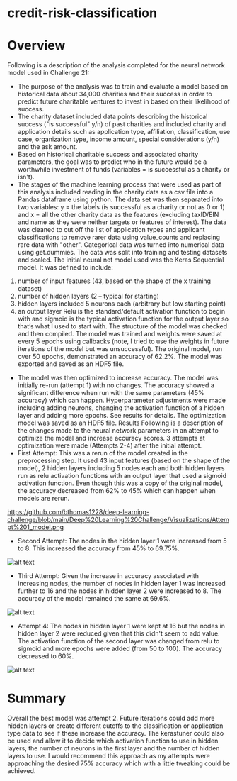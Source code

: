 # credit-risk-classification

# Overview
Following is a description of the analysis completed for the neural network model used in Challenge 21:
* The purpose of the analysis was to train and evaluate a model based on historical data about 34,000 charities and their success in order to predict future charitable ventures to invest in based on their likelihood of success.
* The charity dataset included data points describing the historical success ("is successful" y/n) of past charities and included charity and application details such as application type, affiliation, classification, use case, organization type, income amount, special considerations (y/n) and the ask amount. 
* Based on historical charitable success and associated charity parameters, the goal was to predict who in the future would be a worthwhile investment of funds (variables = is successful as a charity or isn't).
* The stages of the machine learning process that were used as part of this analysis included reading in the charity data as a csv file into a Pandas dataframe using python. The data set was then separated into two variables: y = the labels (is successful as a charity or not as 0 or 1) and x = all the other charity data as the features (excluding taxID/EIN and name as they were neither targets or features of interest). The data was cleaned to cut off the list of application types and applicant classifications to remove rarer data using value_counts and replacing rare data with "other". Categorical data was turned into numerical data using get.dummies. The data was split into training and testing datasets and scaled. The initial neural net model used was the Keras Sequential model. It was defined to include:
1) number of input features (43, based on the shape of the x training dataset)
2) number of hidden layers (2 – typical for starting)
3) hidden layers included 5 neurons each (arbitrary but low starting point)
4) an output layer
Relu is the standard/default activation function to begin with and sigmoid is the typical activation function for the output layer so that’s what I used to start with.
The structure of the model was checked and then compiled. The model was trained and weights were saved at every 5 epochs using callbacks (note, I tried to use the weights in future iterations of the model but was unsuccessful). The original model, run over 50 epochs, demonstrated an accuracy of 62.2%. The model was exported and saved as an HDF5 file. 
* The model was then optimized to increase accuracy. The model was initially re-run (attempt 1) with no changes. The accuracy showed a significant difference when run with the same parameters (45% accuracy) which can happen. Hyperparameter adjustments were made including adding neurons, changing the activation function of a hidden layer and adding more epochs. See results for details. The optimization model was saved as an HDF5 file.
Results 
Following is a description of the changes made to the neural network parameters in an attempt to optimize the model and increase accuracy scores. 3 attempts at optimization were made (Attempts 2-4) after the initial attempt.
* First Attempt: This was a rerun of the model created in the preprocessing step. It used 43 input features (based on the shape of the model), 2 hidden layers including 5 nodes each and both hidden layers run as relu activation functions with an output layer that used a sigmoid activation function. Even though this was a copy of the original model, the accuracy decreased from 62% to 45% which can happen when models are rerun.

https://github.com/bthomas1228/deep-learning-challenge/blob/main/Deep%20Learning%20Challenge/Visualizations/Attempt%201_model.png

* Second Attempt: The nodes in the hidden layer 1 were increased from 5 to 8. This increased the accuracy from 45% to 69.75%.  

![alt text](image-3.png)

* Third Attempt: Given the increase in accuracy associated with increasing nodes, the number of nodes in hidden layer 1 was increased further to 16 and the nodes in hidden layer 2 were increased to 8. The accuracy of the model remained the same at 69.6%.

![alt text](image-4.png)

* Attempt 4: The nodes in hidden layer 1 were kept at 16 but the nodes in hidden layer 2 were reduced given that this didn't seem to add value. The activation function of the second layer was changed from relu to sigmoid and more epochs were added (from 50 to 100). The accuracy decreased to 60%. 

![alt text](image-5.png)

# Summary
Overall the best model was attempt 2. Future iterations could add more hidden layers or create different cutoffs to the classification or application type data to see if these increase the accuracy. The kerastuner could also be used and allow it to decide which activation function to use in hidden layers, the number of neurons in the first layer and the number of hidden layers to use. I would recommend this approach as my attempts were approaching the desired 75% accuracy which with a little tweaking could be achieved.
